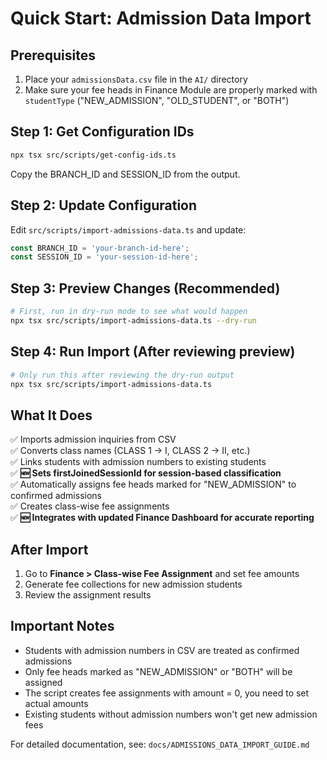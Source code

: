 # Quick Start: Admission Data Import

## Prerequisites
1. Place your `admissionsData.csv` file in the `AI/` directory
2. Make sure your fee heads in Finance Module are properly marked with `studentType` ("NEW_ADMISSION", "OLD_STUDENT", or "BOTH")

## Step 1: Get Configuration IDs
```bash
npx tsx src/scripts/get-config-ids.ts
```
Copy the BRANCH_ID and SESSION_ID from the output.

## Step 2: Update Configuration
Edit `src/scripts/import-admissions-data.ts` and update:
```typescript
const BRANCH_ID = 'your-branch-id-here';
const SESSION_ID = 'your-session-id-here';
```

## Step 3: Preview Changes (Recommended)
```bash
# First, run in dry-run mode to see what would happen
npx tsx src/scripts/import-admissions-data.ts --dry-run
```

## Step 4: Run Import (After reviewing preview)
```bash
# Only run this after reviewing the dry-run output
npx tsx src/scripts/import-admissions-data.ts
```

## What It Does
✅ Imports admission inquiries from CSV  
✅ Converts class names (CLASS 1 → I, CLASS 2 → II, etc.)  
✅ Links students with admission numbers to existing students  
✅ **🆕 Sets firstJoinedSessionId for session-based classification**  
✅ Automatically assigns fee heads marked for "NEW_ADMISSION" to confirmed admissions  
✅ Creates class-wise fee assignments  
✅ **🆕 Integrates with updated Finance Dashboard for accurate reporting**  

## After Import
1. Go to **Finance > Class-wise Fee Assignment** and set fee amounts
2. Generate fee collections for new admission students
3. Review the assignment results

## Important Notes
- Students with admission numbers in CSV are treated as confirmed admissions
- Only fee heads marked as "NEW_ADMISSION" or "BOTH" will be assigned
- The script creates fee assignments with amount = 0, you need to set actual amounts
- Existing students without admission numbers won't get new admission fees

For detailed documentation, see: `docs/ADMISSIONS_DATA_IMPORT_GUIDE.md` 